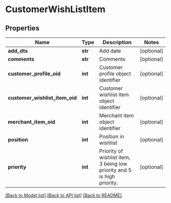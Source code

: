 # CustomerWishListItem

## Properties
Name | Type | Description | Notes
------------ | ------------- | ------------- | -------------
**add_dts** | **str** | Add date | [optional] 
**comments** | **str** | Comments | [optional] 
**customer_profile_oid** | **int** | Customer profile object identifier | [optional] 
**customer_wishlist_item_oid** | **int** | Customer wishlist item object identifier | [optional] 
**merchant_item_oid** | **int** | Merchant item object identifier | [optional] 
**position** | **int** | Position in wishlist | [optional] 
**priority** | **int** | Priority of wishlist item, 3 being low priority and 5 is high priority. | [optional] 

[[Back to Model list]](../README.md#documentation-for-models) [[Back to API list]](../README.md#documentation-for-api-endpoints) [[Back to README]](../README.md)


